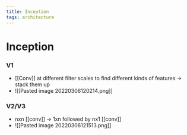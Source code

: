 ```yaml
---
title: Inception
tags: architecture
---
```


# Inception

### V1
- [[Conv]] at different filter scales to find different kinds of features -> stack them up
- ![[Pasted image 20220306120214.png]]

### V2/V3
- nxn [[conv]] -> 1xn followed by nx1 [[conv]]
- ![[Pasted image 20220306121513.png]]














